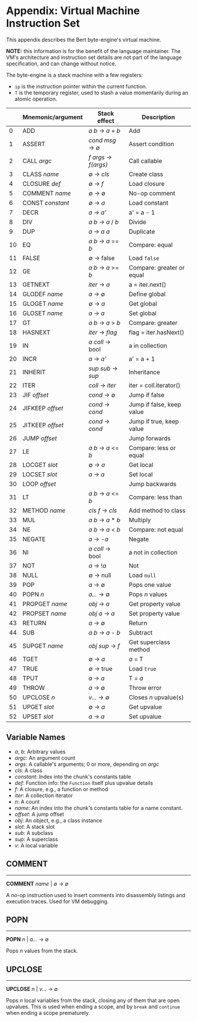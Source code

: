 # Appendix: Virtual Machine Instruction Set

This appendix describes the Bert byte-engine's virtual machine.  

**NOTE:** this information is for the benefit of the language maintainer.
The VM's architecture and instruction set details are not part of the
language specification, and can change without notice.

The byte-engine is a stack machine with a few registers:

- `ip` is the instruction pointer within the current function.
- `T` is the temporary register, used to stash a value momentarily during
  an atomic operation.


|    | Mnemonic/argument | Stack effect         | Description               |
|----|-------------------|----------------------|---------------------------|
| 0  | ADD               | *a b* → *a* + *b*    | Add                       |
| 1  | ASSERT            | *cond msg* → ∅       | Assert condition          |
| 2  | CALL *argc*       | *f args* → *f(args)* | Call callable             |
| 3  | CLASS *name*      | ∅ → *cls*            | Create class              |
| 4  | CLOSURE *def*     | ∅ → *f*              | Load closure              |
| 5  | COMMENT *name*    | ∅ → ∅                | No-op comment             |
| 6  | CONST *constant*  | ∅ → *a*              | Load constant             |
| 7  | DECR              | *a* → *a'*           | a' = a - 1                |
| 8  | DIV               | *a b* → *a* / *b*    | Divide                    |
| 9  | DUP               | *a* → *a* *a*        | Duplicate                 |
| 10 | EQ                | *a b* → *a* == *b*   | Compare: equal            |
| 11 | FALSE             | ∅ → false            | Load `false`              |
| 12 | GE                | *a b* → *a* >= *b*   | Compare: greater or equal |
| 13 | GETNEXT           | *iter* → *a*         | a = iter.next()           |
| 14 | GLODEF *name*     | *a* → ∅              | Define global             |
| 15 | GLOGET *name*     | ∅ → *a*              | Get global                |
| 16 | GLOSET *name*     | *a* → *a*            | Set global                |
| 17 | GT                | *a b* → *a* > *b*    | Compare: greater          |
| 18 | HASNEXT           | *iter* → *flag*      | flag = iter.hasNext()     |
| 19 | IN                | *a coll* → bool      | a in collection           |
| 20 | INCR              | *a* → *a'*           | a' = a + 1                |
| 21 | INHERIT           | *sup sub* → *sup*    | Inheritance               |
| 22 | ITER              | *coll* → *iter*      | iter = coll.iterator()    |
| 23 | JIF *offset*      | *cond* → ∅           | Jump if false             |
| 24 | JIFKEEP *offset*  | *cond* → *cond*      | Jump if false, keep value |
| 25 | JITKEEP *offset*  | *cond* → *cond*      | Jump if true, keep value  |
| 26 | JUMP *offset*     |                      | Jump forwards             |
| 27 | LE                | *a b* → *a* <= *b*   | Compare: less or equal    |
| 28 | LOCGET *slot*     | ∅ → *a*              | Get local                 |
| 29 | LOCSET *slot*     | *a* → *a*            | Set local                 |
| 30 | LOOP *offset*     |                      | Jump backwards            |
| 31 | LT                | *a b* → *a* <= *b*   | Compare: less than        |
| 32 | METHOD *name*     | *cls f* → *cls*      | Add method to class       |
| 33 | MUL               | *a b* → *a* * *b*    | Multiply                  |
| 34 | NE                | *a b* → *a* < *b*    | Compare: not equal        |
| 35 | NEGATE            | *a* → -*a*           | Negate                    |
| 36 | NI                | *a coll* → bool      | a not in collection       |
| 37 | NOT               | *a* → !*a*           | Not                       |
| 38 | NULL              | ∅ → null             | Load `null`               |
| 39 | POP               | *a* → ∅              | Pops one value            |
| 40 | POPN *n*          | *a...* → ∅           | Pops *n* values           |
| 41 | PROPGET *name*    | *obj* → *a*          | Get property value        |
| 42 | PROPSET *name*    | *obj a* → *a*        | Set property value        |
| 43 | RETURN            | *a* → ∅              | Return                    |
| 44 | SUB               | *a b* → *a* - *b*    | Subtract                  |
| 45 | SUPGET *name*     | *obj sup* → *f*      | Get superclass method     |
| 46 | TGET              | ∅ → *a*              | *a* = T                   |
| 47 | TRUE              | ∅ → true             | Load `true`               |
| 48 | TPUT              | *a* → *a*            | T = *a*                   |
| 49 | THROW             | *a* → ∅              | Throw error               |
| 50 | UPCLOSE *n*       | *v...* → ∅           | Closes *n* upvalue(s)     |
| 51 | UPGET *slot*      | ∅ → *a*              | Get upvalue               |
| 52 | UPSET *slot*      | *a* → *a*            | Set upvalue               |

## Variable Names

- *a*, *b*: Arbitrary values
- *argc*: An argument count
- *args*: A callable's arguments; 0 or more, depending on *argc*
- *cls*: A class
- *constant*: Index into the chunk's constants table
- *def*: Function info: the `Function` itself plus upvalue details
- *f*: A closure, e.g., a function or method
- *iter*: A collection iterator
- *n*: A count
- *name*: An index into the chunk's constants table for a name constant.
- *offset*: A jump offset
- *obj*: An object, e.g., a class instance
- *slot*: A stack slot
- *sub*: A subclass
- *sup*: A superclass
- *v*: A local variable

## COMMENT
---
**COMMENT** *name* | ∅ → ∅

A no-op instruction used to insert comments into disassembly listings
and execution traces.  Used for VM debugging.

## POPN
---
**POPN** *n* | *a...* → ∅ 

Pops *n* values from the stack.

## UPCLOSE
---
**UPCLOSE** *n* | *v...* → ∅

Pops *n* local variables from the stack, closing any of them that are 
open upvalues. This is used when ending a scope, and by `break` and `continue` 
when ending a scope prematurely.